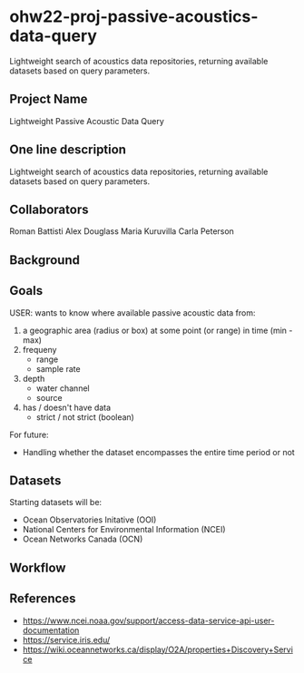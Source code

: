 # ohw22-proj-passive-acoustics-data-query
Lightweight search of acoustics data repositories, returning available datasets based on query parameters.

## Project Name
Lightweight Passive Acoustic Data Query

## One line description
Lightweight search of acoustics data repositories, returning available datasets based on query parameters.

## Collaborators
Roman Battisti
Alex Douglass
Maria Kuruvilla
Carla Peterson

## Background


## Goals

USER: wants to know where available passive acoustic data from:

1. a geographic area (radius or box) at some point (or range) in time (min - max)
2. frequeny
    - range
    - sample rate
3. depth
    - water channel
    - source
4. has / doesn't have data
    - strict / not strict (boolean)


For future:
- Handling whether the dataset encompasses the entire time period or not

## Datasets
Starting datasets will be: 
- Ocean Observatories Initative (OOI)
- National Centers for Environmental Information (NCEI)
- Ocean Networks Canada (OCN)


## Workflow



## References

- https://www.ncei.noaa.gov/support/access-data-service-api-user-documentation
- https://service.iris.edu/
- https://wiki.oceannetworks.ca/display/O2A/properties+Discovery+Service


